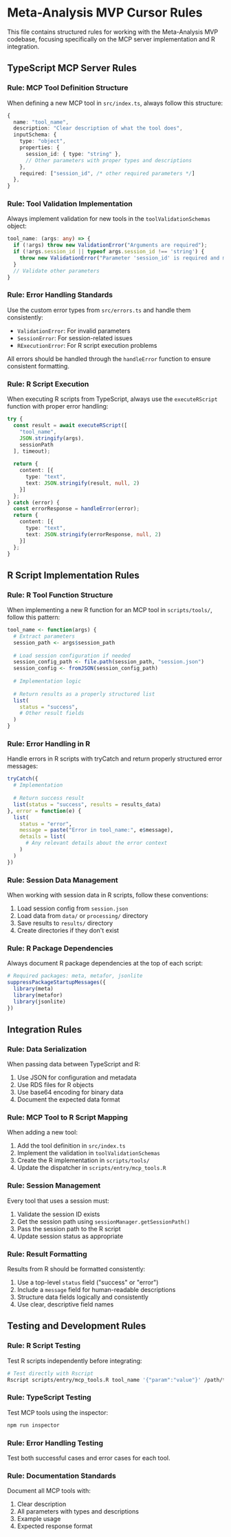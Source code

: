 # Meta-Analysis MVP Cursor Rules

This file contains structured rules for working with the Meta-Analysis MVP codebase, focusing specifically on the MCP server implementation and R integration.

## TypeScript MCP Server Rules

### Rule: MCP Tool Definition Structure
When defining a new MCP tool in `src/index.ts`, always follow this structure:
```typescript
{
  name: "tool_name",
  description: "Clear description of what the tool does",
  inputSchema: {
    type: "object",
    properties: {
      session_id: { type: "string" },
      // Other parameters with proper types and descriptions
    },
    required: ["session_id", /* other required parameters */]
  },
}
```

### Rule: Tool Validation Implementation
Always implement validation for new tools in the `toolValidationSchemas` object:
```typescript
tool_name: (args: any) => {
  if (!args) throw new ValidationError("Arguments are required");
  if (!args.session_id || typeof args.session_id !== 'string') {
    throw new ValidationError("Parameter 'session_id' is required and must be a string");
  }
  // Validate other parameters
}
```

### Rule: Error Handling Standards
Use the custom error types from `src/errors.ts` and handle them consistently:
- `ValidationError`: For invalid parameters
- `SessionError`: For session-related issues
- `RExecutionError`: For R script execution problems

All errors should be handled through the `handleError` function to ensure consistent formatting.

### Rule: R Script Execution
When executing R scripts from TypeScript, always use the `executeRScript` function with proper error handling:
```typescript
try {
  const result = await executeRScript([
    "tool_name", 
    JSON.stringify(args),
    sessionPath
  ], timeout);
  
  return {
    content: [{
      type: "text",
      text: JSON.stringify(result, null, 2)
    }]
  };
} catch (error) {
  const errorResponse = handleError(error);
  return {
    content: [{
      type: "text",
      text: JSON.stringify(errorResponse, null, 2)
    }]
  };
}
```

## R Script Implementation Rules

### Rule: R Tool Function Structure
When implementing a new R function for an MCP tool in `scripts/tools/`, follow this pattern:
```R
tool_name <- function(args) {
  # Extract parameters
  session_path <- args$session_path
  
  # Load session configuration if needed
  session_config_path <- file.path(session_path, "session.json")
  session_config <- fromJSON(session_config_path)
  
  # Implementation logic
  
  # Return results as a properly structured list
  list(
    status = "success",
    # Other result fields
  )
}
```

### Rule: Error Handling in R
Handle errors in R scripts with tryCatch and return properly structured error messages:
```R
tryCatch({
  # Implementation
  
  # Return success result
  list(status = "success", results = results_data)
}, error = function(e) {
  list(
    status = "error",
    message = paste("Error in tool_name:", e$message),
    details = list(
      # Any relevant details about the error context
    )
  )
})
```

### Rule: Session Data Management
When working with session data in R scripts, follow these conventions:
1. Load session config from `session.json`
2. Load data from `data/` or `processing/` directory
3. Save results to `results/` directory
4. Create directories if they don't exist

### Rule: R Package Dependencies
Always document R package dependencies at the top of each script:
```R
# Required packages: meta, metafor, jsonlite
suppressPackageStartupMessages({
  library(meta)
  library(metafor)
  library(jsonlite)
})
```

## Integration Rules

### Rule: Data Serialization
When passing data between TypeScript and R:
1. Use JSON for configuration and metadata
2. Use RDS files for R objects
3. Use base64 encoding for binary data
4. Document the expected data format

### Rule: MCP Tool to R Script Mapping
When adding a new tool:
1. Add the tool definition in `src/index.ts`
2. Implement the validation in `toolValidationSchemas`
3. Create the R implementation in `scripts/tools/`
4. Update the dispatcher in `scripts/entry/mcp_tools.R`

### Rule: Session Management
Every tool that uses a session must:
1. Validate the session ID exists
2. Get the session path using `sessionManager.getSessionPath()`
3. Pass the session path to the R script
4. Update session status as appropriate

### Rule: Result Formatting
Results from R should be formatted consistently:
1. Use a top-level `status` field ("success" or "error")
2. Include a `message` field for human-readable descriptions
3. Structure data fields logically and consistently
4. Use clear, descriptive field names

## Testing and Development Rules

### Rule: R Script Testing
Test R scripts independently before integrating:
```bash
# Test directly with Rscript
Rscript scripts/entry/mcp_tools.R tool_name '{"param":"value"}' /path/to/test/session
```

### Rule: TypeScript Testing
Test MCP tools using the inspector:
```bash
npm run inspector
```

### Rule: Error Handling Testing
Test both successful cases and error cases for each tool.

### Rule: Documentation Standards
Document all MCP tools with:
1. Clear description
2. All parameters with types and descriptions
3. Example usage
4. Expected response format